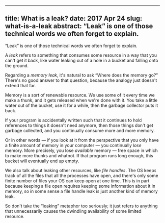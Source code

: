 --------------------------------------------------------------------------------
title:     What is a leak?
date:      2017 Apr 24
slug:      what-is-a-leak
abstract:  “Leak” is one of those technical words we often forget to explain.
--------------------------------------------------------------------------------

“Leak” is one of those technical words we often forget to explain.

A *leak* refers to something that consumes some resource in a way that you can't
get it back, like water leaking out of a hole in a bucket and falling onto the
ground.

Regarding a *memory leak*, it's natural to ask “Where does the memory go?”
There's no good answer to that question, because the analogy just doesn't extend
that far.

Memory is a sort of renewable resource. We use some of it every time we make a
thunk, and it gets released when we're done with it. You take a little water out
of the bucket, use it for a while, then the garbage collector puts it back.

If your program is accidentally written such that it continues to hold
references to things it doesn't need anymore, then those things don't get
garbage collected, and you continually consume more and more memory.

Or in other words — if you look at it from the perspective that you only have a
finite amount of memory in your computer — you continually *lose* memory. More
precisely, you lose *available* memory — free space in which to make more thunks
and whatnot. If that program runs long enough, this bucket will eventually end
up empty.

We also talk about leaking other resources, like *file handles*. The OS keeps
track of all the files that all the processes have open, and there's only some
finite number of files your OS can keep open at one time. This is in part
because keeping a file open requires keeping some information about it in
memory, so in some sense a file handle leak is just another kind of memory leak.

So don't take the “leaking” metaphor too seriously; it just refers to anything
that unnecessarily causes the dwindling availability of some limited resource.
